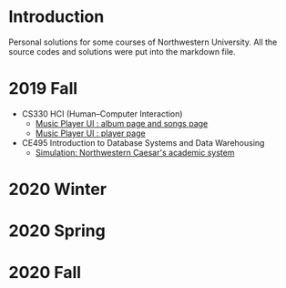 # Introduction  

Personal solutions for some courses of Northwestern University. All the source codes and solutions were put into the markdown file.  

# 2019 Fall
 - CS330 HCI (Human–Computer Interaction)  
   - [Music Player UI : album page and songs page](/CS330-HCI/ipod-starter)   
   - [Music Player UI : player page](/CS330-HCI/starter2/)  
 - CE495 Introduction to Database Systems and Data Warehousing  
   - [Simulation: Northwestern Caesar's academic system](/CE495-Introduction-to-Database-Systems-and-Data-Warehousing/db_application)  

# 2020 Winter

# 2020 Spring

# 2020 Fall
